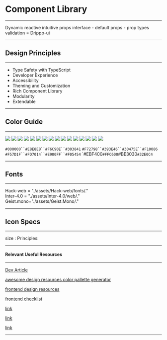 # Component Library
----



Dynamic reactive intuitive props interface - default props - prop types validation = Drippp-ui


-------
## Design Principles
------
<ul>
	<li>
		Type Safety with TypeScript
	</li>
	<li>
		Developer Experience
	</li>
	<li>
		Accessibility
	</li>
	<li>
		Theming and Customization
	</li>
	<li>
		Rich Component Library
	</li>
	<li>
		Modularity
	</li>
	<li>
		Extendable
	</li>
</ul>

-----
## Color Guide
-----

![](https://img.shields.io/badge/-_-000000?style=flat-square&logoColor=white&color=000000)
![](https://img.shields.io/badge/-_-E8E8E8?style=flat-square&logoColor=white&color=E8E8E8)
![](https://img.shields.io/badge/-_-F6C90E?style=flat-square&logoColor=white&color=F6C90E)
![](https://img.shields.io/badge/-_-303841?style=flat-square&logoColor=white&color=303841)
![](https://img.shields.io/badge/-_-F72798?style=flat-square&logoColor=white&color=F72798)
![](https://img.shields.io/badge/-_-393E46?style=flat-square&logoColor=white&color=393E46)
![](https://img.shields.io/badge/-_-30475E?style=flat-square&logoColor=white&color=30475E)
![](https://img.shields.io/badge/-_-F10086?style=flat-square&logoColor=white&color=F10086)
![](https://img.shields.io/badge/-_-F57D1F?style=flat-square&logoColor=white&color=F57D1F)
![](https://img.shields.io/badge/-_-FD7014?style=flat-square&logoColor=white&color=FD7014)
![](https://img.shields.io/badge/-_-E900FF?style=flat-square&logoColor=white&color=E900FF)
![](https://img.shields.io/badge/-_-F05454?style=flat-square&logoColor=white&color=F05454)
![](https://img.shields.io/badge/-_-EBF400?style=flat-square&logoColor=white&color=EBF400)
![](https://img.shields.io/badge/-_-FFC600?style=flat-square&logoColor=white&color=FFC600)
![](https://img.shields.io/badge/-_-EEEEEE?style=flat-square&logoColor=white&color=EEEEEE)
![](https://img.shields.io/badge/-_-32E0C4?style=flat-square&logoColor=white&color=32E0C4)



`#000000``#E8E8E8``#F6C90E``#303841`
`#F72798``#393E46``#30475E``#F10086`
`#F57D1F``#FD7014``#E900FF``#F05454`
`#EBF400``#FFC600``#BE3030``#32E0C4``

------
## Fonts
------
Hack-web = "./assets/Hack-web/fonts/." </br>
Inter-4.0 = "./assets/Inter-4.0/web/." </br>
Geist.mono="./assets/Geist.Mono/."	</br>

----
## Icon Specs
------
size :
Principles:



------
#### Relevant Useful Resources
-----

<a href="https://dev.to/receter/how-to-create-a-react-component-library-using-vites-library-mode-4lma"> Dev Article </a>

<a href="https://github.com/bradtraversy/design-resources-for-developers?tab=readme-ov-file#colors">
awesome design resources
 </a>


<a href="https://huetone.ardov.me/">
color pallette generator
</a>


<a href="https://github.com/greatfrontend/awesome-front-end-system-design"> frontend design resources </a>


<a href="https://github.com/thedaviddias/Front-End-Checklist"> frontend checklist </a>


<a href=""> link </a>


<a href=""> link </a>


<a href=""> link </a>

------

